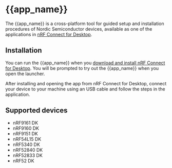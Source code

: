 # {{app_name}}

The {{app_name}} is a cross-platform tool for guided setup and installation procedures of Nordic Semiconductor devices, available as one of the applications in [nRF Connect for Desktop](https://docs.nordicsemi.com/bundle/nrf-connect-desktop/page/index.html).

## Installation

You can run the {{app_name}} when you [download and install nRF Connect for Desktop](https://www.nordicsemi.com/Products/Development-tools/nRF-Connect-for-Desktop/Download).
You will be prompted to try out the {{app_name}} when you open the launcher.

After installing and opening the app from nRF Connect for Desktop, connect your device to your machine using an USB cable and follow the steps in the application.

## Supported devices

- nRF9161 DK
- nRF9160 DK
- nRF9151 DK
- nRF54L15 DK
- nRF5340 DK
- nRF52840 DK
- nRF52833 DK
- nRF52 DK
